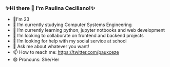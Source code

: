 ### ✨Hi there 👋 I'm Paulina Ceciliano!✨

- 🤗I'm 23 
- 🔭 I’m currently studying Computer Systems Engineering
- 🌱 I’m currently learning python, jupyter notbooks and web development 
- 👯 I’m looking to collaborate on frontend and backend projects
- 🤔 I’m looking for help with my social service at school
- 💬 Ask me about whatever you want!
- 📫 How to reach me: https://twitter.com/pauxceze 
- 😄 Pronouns: She/Her
